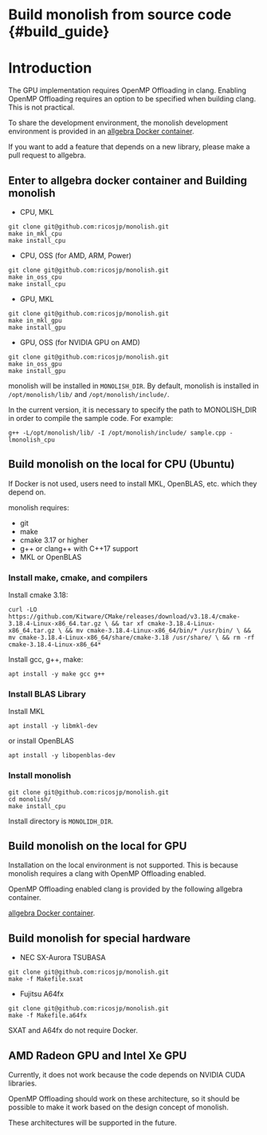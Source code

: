 # Build monolish from source code {#build_guide}

# Introduction

The GPU implementation requires OpenMP Offloading in clang.
Enabling OpenMP Offloading requires an option to be specified when building clang. This is not practical.

To share the development environment, the monolish development environment is provided in an [allgebra Docker container](https://github.com/ricosjp/allgebra).

If you want to add a feature that depends on a new library, please make a pull request to allgebra.

## Enter to allgebra docker container and Building monolish

- CPU, MKL
```
git clone git@github.com:ricosjp/monolish.git
make in_mkl_cpu
make install_cpu
```

- CPU, OSS (for AMD, ARM, Power)
```
git clone git@github.com:ricosjp/monolish.git
make in_oss_cpu
make install_cpu
```

- GPU, MKL
```
git clone git@github.com:ricosjp/monolish.git
make in_mkl_gpu
make install_gpu
```

- GPU, OSS (for NVIDIA GPU on AMD)
```
git clone git@github.com:ricosjp/monolish.git
make in_oss_gpu
make install_gpu
```

monolish will be installed in `MONOLISH_DIR`.
By default, monolish is installed in `/opt/monolish/lib/` and `/opt/monolish/include/`.

In the current version, it is necessary to specify the path to MONOLISH_DIR in order to compile the sample code. For example:

```
g++ -L/opt/monolish/lib/ -I /opt/monolish/include/ sample.cpp -lmonolish_cpu
```

## Build monolish on the local for CPU (Ubuntu)
If Docker is not used, users need to install MKL, OpenBLAS, etc. which they depend on.


monolish requires:

- git
- make
- cmake 3.17 or higher
- g++ or clang++ with C++17 support
- MKL or OpenBLAS


### Install make, cmake, and compilers
Install cmake 3.18:
```
curl -LO https://github.com/Kitware/CMake/releases/download/v3.18.4/cmake-3.18.4-Linux-x86_64.tar.gz \ && tar xf cmake-3.18.4-Linux-x86_64.tar.gz \ && mv cmake-3.18.4-Linux-x86_64/bin/* /usr/bin/ \ && mv cmake-3.18.4-Linux-x86_64/share/cmake-3.18 /usr/share/ \ && rm -rf cmake-3.18.4-Linux-x86_64*

```

Install gcc, g++, make:
```
apt install -y make gcc g++
```

### Install BLAS Library

Install MKL
```
apt install -y libmkl-dev
```

or install OpenBLAS
```
apt install -y libopenblas-dev
```

### Install monolish

```
git clone git@github.com:ricosjp/monolish.git
cd monolish/
make install_cpu
```

Install directory is `MONOLIDH_DIR`.

## Build monolish on the local for GPU

Installation on the local environment is not supported. This is because monolish requires a clang with OpenMP Offloading enabled.

OpenMP Offloading enabled clang is provided by the following allgebra container.

[allgebra Docker container](https://github.com/ricosjp/allgebra).


## Build monolish for special hardware
- NEC SX-Aurora TSUBASA
```
git clone git@github.com:ricosjp/monolish.git
make -f Makefile.sxat
```

- Fujitsu A64fx
```
git clone git@github.com:ricosjp/monolish.git
make -f Makefile.a64fx
```
SXAT and A64fx do not require Docker.


## AMD Radeon GPU and Intel Xe GPU
Currently, it does not work because the code depends on NVIDIA CUDA libraries.

OpenMP Offloading should work on these architecture, so it should be possible to make it work based on the design concept of monolish.

These architectures will be supported in the future.

